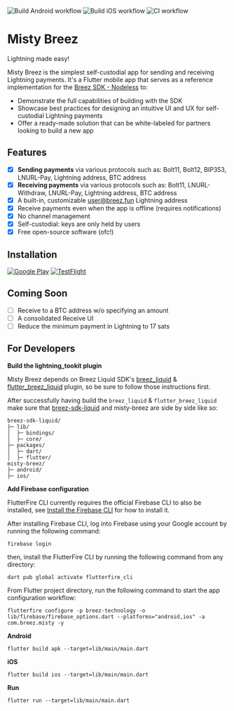 ![Build Android workflow](https://github.com/breez/misty-breez/actions/workflows/build-android.yml/badge.svg)
![Build iOS workflow](https://github.com/breez/misty-breez/actions/workflows/build-ios.yml/badge.svg)
![CI workflow](https://github.com/breez/misty-breez/actions/workflows/CI.yml/badge.svg)

# Misty Breez

Lightning made easy!

Misty Breez is the simplest self-custodial app for sending and receiving Lightning payments. It's a Flutter mobile app that serves as a reference implementation for the [Breez SDK - Nodeless](https://sdk-doc-liquid.breez.technology/) to:
* Demonstrate the full capabilities of building with the SDK
* Showcase best practices for designing an intuitive UI and UX for self-custodial Lightning payments
* Offer a ready-made solution that can be white-labeled for partners looking to build a new app

## Features

- [x] **Sending payments** via various protocols such as: Bolt11, Bolt12, BIP353, LNURL-Pay, Lightning address, BTC address
- [x] **Receiving payments** via various protocols such as: Bolt11, LNURL-Withdraw, LNURL-Pay, Lightning address, BTC address
- [x] A built-in, customizable user@breez.fun Lightning address
- [x] Receive payments even when the app is offline (requires notifications)
- [x] No channel management 
- [x] Self-custodial: keys are only held by users
- [x] Free open-source software (ofc!)

## Installation 

[![Google Play](https://github.com/breez/misty-breez/blob/main/.github/assets/images/google-play.svg)](https://play.google.com/store/apps/details?id=com.breez.misty)   [![TestFlight](https://github.com/breez/misty-breez/blob/main/.github/assets/images/app-store.svg)](https://testflight.apple.com/join/nEegHvBX) 

## Coming Soon

- [ ] Receive to a BTC address w/o specifying an amount
- [ ] A consolidated Receive UI
- [ ] Reduce the minimum payment in Lightning to 17 sats

## For Developers

**Build the lightning_tookit plugin**

Misty Breez depends on Breez Liquid SDK's [breez_liquid](https://github.com/breez/breez-sdk-liquid/tree/main/packages/dart) & [flutter_breez_liquid](https://github.com/breez/breez-sdk-liquid/tree/main/packages/flutter) plugin,
so be sure to follow those instructions first.

After successfully having build the `breez_liquid` & `flutter_breez_liquid` make sure that [breez-sdk-liquid](https://github.com/breez/breez-sdk-liquid)
and misty-breez are side by side like so:

```
breez-sdk-liquid/
├─ lib/
│  ├─ bindings/
│  ├─ core/
├─ packages/
│  ├─ dart/
│  ├─ flutter/
misty-breez/
├─ android/
├─ ios/

```

**Add Firebase configuration**

FlutterFire CLI currently requires the official Firebase CLI to also be installed, see [Install the Firebase CLI](https://firebase.google.com/docs/cli#install_the_firebase_cli) for how to install it.

After installing Firebase CLI, log into Firebase using your Google account by running the following command:
```
firebase login
```
then, install the FlutterFire CLI by running the following command from any directory:
```
dart pub global activate flutterfire_cli
```

From Flutter project directory, run the following command to start the app configuration workflow:
```
flutterfire configure -p breez-technology -o lib/firebase/firebase_options.dart --platforms="android,ios" -a com.breez.misty -y
```

**Android**

```
flutter build apk --target=lib/main/main.dart 
```

**iOS**

```
flutter build ios --target=lib/main/main.dart 
```

**Run**

```
flutter run --target=lib/main/main.dart 
```
